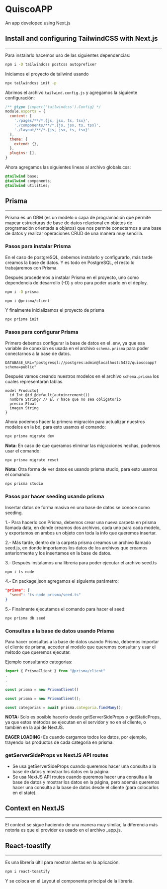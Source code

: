 # QuiscoAPP

An app developed using Next.js

## Install and configuring TailwindCSS with Next.js

---

Para instalarlo hacemos uso de las siguientes dependencias:

```bash
npm i -D tailwindcss postcss autoprefixer
```

Iniciamos el proyecto de tailwind usando

```bash
npx tailwindcss init -p
```

Abrimos el archivo `tailwind.config.js` y agregamos la siguiente configuración:

```js
/** @type {import('tailwindcss').Config} */
module.exports = {
  content: [
    './pages/**/*.{js, jsx, ts, tsx}',
    './components/**/*.{js, jsx, ts, tsx}',
    './layout/**/*.{js, jsx, ts, tsx}'
  ],
  theme: {
    extend: {},
  },
  plugins: [],
}

```

Ahora agregamos las siguientes lineas al archivo globals.css:

```css
@tailwind base;
@tailwind components;
@tailwind utilities;
```

## Prisma

---

Prisma es un ORM (es un modelo o capa de programación que permite mapear estructuras de base de datos relacional en objetos de programación orientada a objetos) que nos permite conectarnos a una base de datos y realizar operaciones CRUD de una manera muy sencilla.

### Pasos para instalar Prisma

En el caso de postgreSQL, debemos instalarlo y configurarlo, más tarde creamos la base de datos. Y es todo en PostgreSQL, el resto lo trabajaremos con Prisma.

Después procedemos a instalar Prisma en el proyecto, uno como dependencia de desarrollo (-D) y otro para poder usarlo en el deploy.

```bash
npm i -D prisma
```

```bash
npm i @prisma/client
```

Y finalmente inicializamos el proyecto de prisma

```bash
npx prisma init
```

### Pasos para configurar Prisma

Primero debemos configurar la base de datos en el .env, ya que esa variable de conexión es usada en el archivo `schema.prisma` para poder conectarnos a la base de datos.

```env
DATABASE_URL="postgresql://postgres:admin@localhost:5432/quioscoapp?schema=public"
```

Después vamos creando nuestros modelos en el archivo `schema.prisma` los cuales representarán tablas.

```prisma
model Producto{
  id Int @id @default(autoincrement())
  nombre String? // El ? hace que no sea obligatorio
  precio Float
  imagen String
}
```

Ahora podemos hacer la primera migración para actualizar nuestros modelos en la bd, para esto usamos el comando:

```bash
npx prisma migrate dev
```

**Nota:** En caso de que queramos eliminar las migraciones hechas, podemos usar el comando:

```bash
npx prisma migrate reset
```

**Nota:** Otra forma de ver datos es usando prisma studio, para esto usamos el comando:

```bash
npx prisma studio
```

### Pasos par hacer seeding usando prisma

Insertar datos de forma masiva en una base de datos se conoce como seeding.

1.- Para hacerlo con Prisma, debemos crear una nueva carpeta en prisma llamada data, en donde creamos dos archivos, cada uno para cada modelo, y exportamos en ambos un objeto con toda la info que queremos insertar.

2.- Más tarde, dentro de la carpeta prisma creamos un archivo llamado seed.js, en donde importamos los datos de los archivos que creamos anteriormente y los insertamos en la base de datos.

3.- Después instalamos una librería para poder ejecutar el archivo seed.ts

```bash
npm i ts-node
```

4.- En package.json agregamos el siguiente parámetro:

```json
"prisma": {
  "seed": "ts-node prisma/seed.ts"
}
```

5.- Finalmente ejecutamos el comando para hacer el seed:

```bash
npx prisma db seed
```

### Consultas a la base de datos usando Prisma

Para hacer consultas a la base de datos usando Prisma, debemos importar el cliente de prisma, acceder al modelo que queremos consultar y usar el método que queremos ejecutar.

Ejemplo consultando categorias:

```js
import { PrismaClient } from "@prisma/client"
.
.
.
const prisma = new PrismaClient()

const prisma = new PrismaClient();

const categorias = await prisma.categoria.findMany();
```

**NOTA:** Solo es posible hacerlo desde getServerSideProps o getStaticProps, ya que estos métodos se ejecutan en el servidor y no en el cliente, o también en la api de NextJS.

**EAGER LOADING:** Es cuando cargamos todos los datos, por ejemplo, trayendo los productos de cada categoria en prisma.

### getServerSideProps vs NextJS API routes

- Se usa getServerSideProps cuando queremos hacer una consulta a la base de datos y mostrar los datos en la página.
- Se usa NextJS API routes cuando queremos hacer una consulta a la base de datos y mostrar los datos en la página, pero además queremos hacer una consulta a la base de datos desde el cliente (para colocarlos en el state).

## Context en NextJS

---

El context se sigue haciendo de una manera muy similar, la diferencia más notoria es que el provider es usado en el archivo \_app.js.

## React-toastify

---

Es una librería últil para mostrar alertas en la aplicación.

```bash
npm i react-toastify
```

Y se coloca en el Layout el componente principal de la librería.
